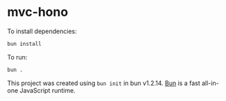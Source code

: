 # mvc-hono

To install dependencies:

```bash
bun install
```

To run:

```bash
bun .
```

This project was created using `bun init` in bun v1.2.14. [Bun](https://bun.sh) is a fast all-in-one JavaScript runtime.
